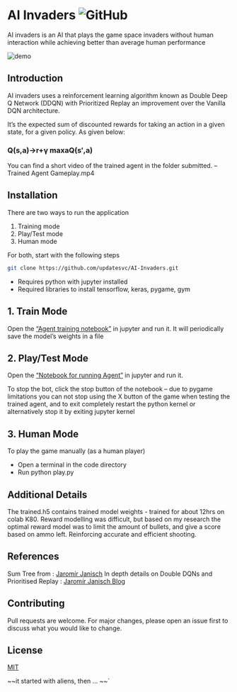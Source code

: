# AI Invaders ![GitHub](https://img.shields.io/github/license/updatesvc/WhatsApee.svg?style=for-the-badge)

AI invaders is an AI that plays the game space invaders without human interaction while achieving better than average human performance

![demo](https://user-images.githubusercontent.com/18010106/123296610-75ae6d00-d51f-11eb-9a53-58e16c743295.gif)


## Introduction

AI invaders uses a reinforcement learning algorithm known as Double Deep Q Network (DDQN) with Prioritized Replay an improvement over the Vanilla DQN architecture.

It’s the expected sum of discounted rewards for taking an action in a given state, for a given policy. As given below:

### **Q(s,a)→r+γ maxaQ(s′,a)**

You can find a short video of the trained agent in the folder submitted. – Trained Agent Gameplay.mp4

## Installation

There are two ways to run the application

1. Training mode
2. Play/Test mode
3. Human mode

For both, start with the following steps

```bash
git clone https://github.com/updatesvc/AI-Invaders.git
```

- Requires python with jupyter installed
- Required libraries to install tensorflow, keras, pygame, gym

## 1. Train Mode

Open the [“Agent training notebook”](https://github.com/updatesvc/AI-Invaders/blob/master/Agent%20training%20notebook.ipynb) in jupyter and run it.
It will periodically save the model’s weights in a file

## 2. Play/Test Mode

Open the [“Notebook for running Agent”](https://github.com/updatesvc/AI-Invaders/blob/master/Notebook%20for%20running%20Agent.ipynb) in jupyter and run it.

To stop the bot, click the stop button of the notebook – due to pygame limitations you can not stop using the X button of the game when testing the trained agent, and to exit completely restart the python kernel or alternatively stop it by exiting jupyter kernel

## 3. Human Mode

To play the game manually (as a human player)

- Open a terminal in the code directory
- Run python play.py

## Additional Details

The trained.h5 contains trained model weights - trained for about 12hrs on colab K80. Reward modelling was difficult, but based on my research the optimal reward model was to limit the amount of bullets, and give a score based on ammo left. Reinforcing accurate and efficient shooting.

## References

Sum Tree from : [Jaromír Janisch](https://github.com/jaromiru/AI-blog/blob/master/SumTree.py)
In depth details on Double DQNs and Prioritised Replay : [Jaromír Janisch Blog](https://jaromiru.com/2016/11/07/lets-make-a-dqn-double-learning-and-prioritized-experience-replay/)

## Contributing

Pull requests are welcome. For major changes, please open an issue first to discuss what you would like to change.

## License

[MIT](https://choosealicense.com/licenses/mit/)

~~it started with aliens, then ... ~~`
